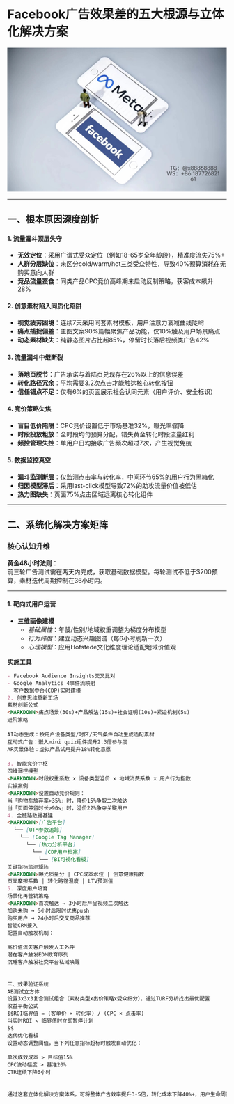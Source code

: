 # Facebook广告效果差的五大根源与立体化解决方案
![替代文字](84510a4422f70cca1910c56bd2fda4b.jpg)

---

## 一、根本原因深度剖析
#### 1. 流量漏斗顶层失守
- **无效定位**：采用广谱式受众定位（例如18-65岁全年龄段），精准度流失75%+
- **人群分层缺位**：未区分cold/warm/hot三类受众特性，导致40%预算消耗在无购买意向人群
- **竞品流量蚕食**：同类产品CPC竞价高峰期未启动反制策略，获客成本飙升28%

#### 2. 创意素材陷入同质化陷阱
- **视觉疲劳困境**：连续7天采用同套素材模板，用户注意力衰减曲线陡峭
- **痛点捕捉偏差**：主图文案90%篇幅聚焦产品功能，仅10%触及用户场景痛点
- **动态素材缺失**：纯静态图片占比超85%，停留时长落后视频类广告42%

#### 3. 流量漏斗中继断裂
- **落地页脱节**：广告承诺与着陆页兑现存在26%以上的信息误差
- **转化路径冗余**：平均需要3.2次点击才能触达核心转化按钮
- **信任锚点不足**：仅有6%的页面展示社会认同元素（用户评价、安全标识）

#### 4. 竞价策略失焦
- **盲目低价陷阱**：CPC竞价设置低于市场基准32%，曝光率骤降
- **时段投放粗放**：全时段均匀预算分配，错失黄金转化时段流量红利
- **频控管理失控**：单用户日均接收广告频次超过7次，产生视觉免疫

#### 5. 数据监控真空
- **漏斗监测断层**：仅监测点击率与转化率，中间环节65%的用户行为黑箱化
- **归因模型滞后**：采用last-click模型导致72%的助攻流量价值被低估
- **热力图缺失**：页面75%点击区域远离核心转化组件

---

## 二、系统化解决方案矩阵
### 核心认知升维
**黄金48小时法则**：  
前三轮广告测试需在两天内完成，获取基础数据模型。每轮测试不低于$200预算，素材迭代周期控制在36小时内。

---

#### 1. 靶向式用户运营
- **三维画像建模**  
  - *基础属性*：年龄/性别/地域权重调整为梯度分布模型
  - *行为纬度*：建立动态兴趣图谱（每6小时刷新一次）
  - *心理模型*：应用Hofstede文化维度理论适配地域价值观

**实施工具**
```markdown
- Facebook Audience Insights交叉比对
- Google Analytics 4事件流映射
- 客户数据中台(CDP)实时建模
2. 创意思维革新工场
素材创新公式
<MARKDOWN>痛点场景(30s)+产品解法(15s)+社会证明(10s)+紧迫机制(5s)
进阶策略

AI动态生成：按用户设备类型/时区/天气条件自动生成适配素材
互动式广告：嵌入mini quiz组件提升2.3倍参与度
AR实景体验：虚拟产品试用提升18%转化意愿

3. 智能竞价中枢
四维调控模型
<MARKDOWN>时段权重系数 x 设备类型溢价 x 地域消费系数 x 用户行为指数
实操案例
<MARKDOWN>设置自动竞价规则：
当「购物车放弃率>35%」时，降价15%争取二次触达
当「页面停留时长>90s」时，溢价22%争夺关键用户
4. 全链路数据基建
<MARKDOWN>[广告平台] 
  └── [UTM参数追踪] 
    └── [Google Tag Manager]
      └── [热力分析平台]
        └── [CDP用户档案]
          └── [BI可视化看板]
关键指标监测矩阵
<MARKDOWN>曝光质量分 | CPC成本水位 | 创意健康指数 
页面摩擦系数 | 转化路径温度 | LTV预测值
5. 深度用户培育
场景化再营销策略
<MARKDOWN>首次触达 → 3小时后产品视频二次触达  
加购未购 → 6小时后限时优惠push  
购买用户 → 24小时后交叉商品推荐
智能CRM接入
配置自动触发机制：

高价值流失客户触发人工外呼
潜在客户触发EDM教育序列
沉睡客户触发社交平台私域唤醒


三、效果验证系统
AB测试立方体
设置3x3x3复合测试组合（素材类型x出价策略x受众细分），通过TURF分析找出最优配置
收益平衡公式
$$ROI临界值 = (客单价 × 转化率) / (CPC × 点击率)  
当实时ROI < 临界值时立即暂停计划
$$
迭代优化看板
设置动态调整阈值，当下列任意指标超标时触发自动优化：

单次成效成本 > 目标值15%
CPC波动幅度 > 基准20%
CTR连续下降6小时


通过这套立体化解决方案体系，可将整体广告效率提升3-5倍，转化成本下降40%+，用户生命周期价值提升60%+。关键在于建立数据驱动的动态优化机制，实现广告生态系统的自我进化能力。# Facebook3
